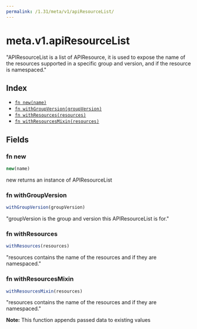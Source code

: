 ```yaml
---
permalink: /1.31/meta/v1/apiResourceList/
---
```


# meta.v1.apiResourceList

"APIResourceList is a list of APIResource, it is used to expose the name of the resources supported in a specific group and version, and if the resource is namespaced."

## Index

* [`fn new(name)`](#fn-new)
* [`fn withGroupVersion(groupVersion)`](#fn-withgroupversion)
* [`fn withResources(resources)`](#fn-withresources)
* [`fn withResourcesMixin(resources)`](#fn-withresourcesmixin)

## Fields

### fn new

```ts
new(name)
```

new returns an instance of APIResourceList

### fn withGroupVersion

```ts
withGroupVersion(groupVersion)
```

"groupVersion is the group and version this APIResourceList is for."

### fn withResources

```ts
withResources(resources)
```

"resources contains the name of the resources and if they are namespaced."

### fn withResourcesMixin

```ts
withResourcesMixin(resources)
```

"resources contains the name of the resources and if they are namespaced."

**Note:** This function appends passed data to existing values